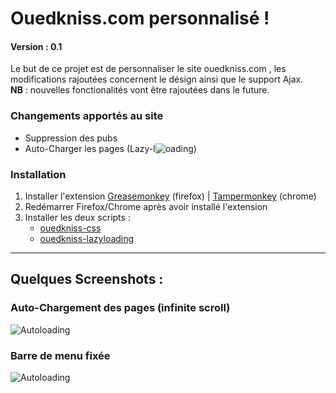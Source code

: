 <h1>Ouedkniss.com personnalisé !</h1>
<h4>Version : 0.1</h4>
<p>
Le but de ce projet est de personnaliser le site ouedkniss.com , les modifications rajoutées concernent le désign ainsi que le support Ajax.<br>
<b>NB</b>  :  nouvelles fonctionalités vont être rajoutées dans le future.
</p>
<h3>Changements apportés au site</h3>
<ul>
  <li>Suppression des pubs</li>
  <li>Auto-Charger les pages (Lazy-l<img alt="o" src="https://raw.githubusercontent.com/kzelda/ouedkniss-perso/master/o.gif"  />ading) </li>
</ul>

<h3>Installation</h3>
<ol>
<li>Installer l'extension <a href="https://addons.mozilla.org/fr/firefox/addon/greasemonkey/" >Greasemonkey</a> (firefox) | <a href="https://chrome.google.com/webstore/detail/tampermonkey/dhdgffkkebhmkfjojejmpbldmpobfkfo?hl=fr" >Tampermonkey</a> (chrome)</li>
<li>Redémarrer Firefox/Chrome après avoir installé l'extension</li>
  <li>
    Installer les deux scripts :
    <ul>
      <li><a href="https://raw.githubusercontent.com/kzelda/ouedkniss-perso/master/ouedkniss.css.user.js">ouedkniss-css</a></li>
      <li><a href="https://raw.githubusercontent.com/kzelda/ouedkniss-perso/master/ouedkniss.lazyloading.user.js">ouedkniss-lazyloading</a></li>
    </ul>
  </li>
</ol>


<hr>

<h2>Quelques Screenshots : </h2>
<h3>Auto-Chargement des pages (infinite scroll)</h3>
<img alt="Autoloading" src="http://i.imgur.com/krZP7hy.png" />

<h3>Barre de menu fixée</h3>
<img alt="Autoloading" src="http://i.imgur.com/V8WuI7a.png" />



